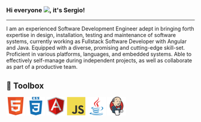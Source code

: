 ### Hi everyone <img src="https://raw.githubusercontent.com/MartinHeinz/MartinHeinz/master/wave.gif" width="30px">, it's Sergio!

---
I am an experienced Software Development Engineer adept in bringing forth expertise in design, installation, testing and maintenance of software systems, currently working as Fullstack Software Developer with Angular and Java. 
Equipped with a diverse, promising and cutting-edge skill-set. 
Proficient in various platforms, languages, and embedded systems. Able to effectively self-manage during independent projects, as well as collaborate as part of a productive team.


🧰 Toolbox
---
<img src="https://github.com/devicons/devicon/raw/master/icons/html5/html5-original.svg" alt="HTML" width="50" height="50" style="max-width: 100%;"> <img src="https://github.com/devicons/devicon/raw/master/icons/css3/css3-plain-wordmark.svg" alt="CSS" width="50" height="50" style="max-width: 100%;"> <img src="https://github.com/devicons/devicon/blob/master/icons/angularjs/angularjs-original.svg" alt="Angular" width="50" height="50" style="max-width: 100%;"> <img src="https://github.com/devicons/devicon/blob/master/icons/javascript/javascript-original.svg" alt="JavaScript" width="50" height="50" style="max-width: 100%;"> <img src="https://github.com/devicons/devicon/blob/master/icons/java/java-original.svg" alt="Java" width="50" height="50" style="max-width: 100%;"> <img src="https://github.com/devicons/devicon/blob/master/icons/jenkins/jenkins-original.svg" alt="Jenkins" width="50" height="50" style="max-width: 100%;">
